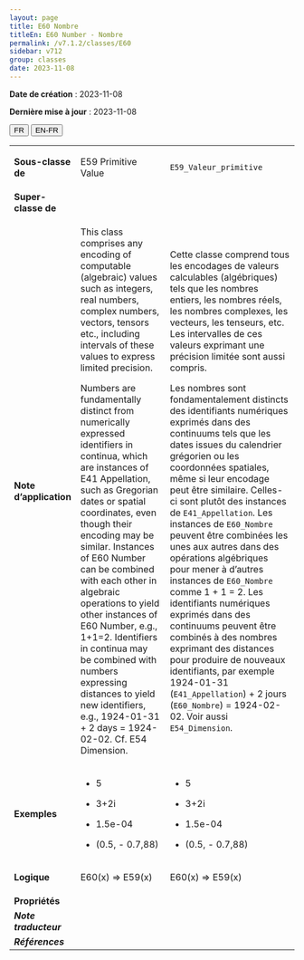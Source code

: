 ```yaml
---
layout: page
title: E60 Nombre
titleEn: E60 Number - Nombre
permalink: /v7.1.2/classes/E60
sidebar: v712
group: classes
date: 2023-11-08
---
```


**Date de création** : 2023-11-08

**Dernière mise à jour** : 2023-11-08

<div class="lang-buttons">
 <button id="fr" class="activate">FR</button>
 <button id="en-fr">EN-FR</button>
</div>

<table>
<tbody>
<tr>
<td><strong>Sous-classe de</strong></td>
<td class="en">
<p>E59 Primitive Value</p>
</td>
<td>
<p><code class="language-plaintext highlighter-rouge">E59_Valeur_primitive</code></p>
</td>
</tr>
<tr>
<td><strong>Super-classe de</strong></td>
<td class="en">
</td>
<td>
</td>
</tr>
<tr>
<td><strong>Note d’application</strong></td>
<td class="en">
<p>This class comprises any encoding of computable (algebraic) values such as integers, real numbers, complex numbers, vectors, tensors etc., including intervals of these values to express limited precision.</p>
<p>Numbers are fundamentally distinct from numerically expressed identifiers in continua, which are instances of E41 Appellation, such as Gregorian dates or spatial coordinates, even though their encoding may be similar. Instances of E60 Number can be combined with each other in algebraic operations to yield other instances of E60 Number, e.g., 1+1=2. Identifiers in continua may be combined with numbers expressing distances to yield new identifiers, e.g., 1924-01-31 + 2 days = 1924-02-02. Cf. E54 Dimension.</p>
</td>
<td>
<p>Cette classe comprend tous les encodages de valeurs calculables (algébriques) tels que les nombres entiers, les nombres réels, les nombres complexes, les vecteurs, les tenseurs, etc. Les intervalles de ces valeurs exprimant une précision limitée sont aussi compris.</p>
<p>Les nombres sont fondamentalement distincts des identifiants numériques exprimés dans des continuums tels que les dates issues du calendrier grégorien ou les coordonnées spatiales, même si leur encodage peut être similaire. Celles-ci sont plutôt des instances de <code class="language-plaintext highlighter-rouge">E41_Appellation</code>. Les instances de <code class="language-plaintext highlighter-rouge">E60_Nombre</code> peuvent être combinées les unes aux autres dans des opérations algébriques pour mener à d’autres instances de <code class="language-plaintext highlighter-rouge">E60_Nombre</code> comme 1 + 1 = 2. Les identifiants numériques exprimés dans des continuums peuvent être combinés à des nombres exprimant des distances pour produire de nouveaux identifiants, par exemple 1924-01-31 (<code class="language-plaintext highlighter-rouge">E41_Appellation</code>) + 2 jours (<code class="language-plaintext highlighter-rouge">E60_Nombre</code>) = 1924-02-02. Voir aussi <code class="language-plaintext highlighter-rouge">E54_Dimension</code>. </p>
</td>
</tr>
<tr>
<td><strong>Exemples</strong></td>
<td class="en">
<ul>
<li><p>5</p>
</li>
<li><p>3+2i</p>
</li>
<li><p>1.5e-04</p>
</li>
<li><p>(0.5, - 0.7,88)</p>
</li>
</ul>
</td>
<td>
<ul>
<li><p>5</p>
</li>
<li><p>3+2i</p>
</li>
<li><p>1.5e-04</p>
</li>
<li><p>(0.5, - 0.7,88)</p>
</li>
</ul>
</td>
</tr>
<tr>
<td><strong>Logique</strong></td>
<td class="en">
<p>E60(x) ⇒ E59(x)</p>
</td>
<td>
<p>E60(x) ⇒ E59(x)</p>
</td>
</tr>
<tr>
<td><strong>Propriétés</strong></td>
<td class="en">
</td>
<td>
</td>
</tr>
<tr>
<td><strong><em>Note traducteur</em></strong></td>
<td colspan="2">
</td>
</tr>
<tr>
<td><strong><em>Références</em></strong></td>
<td colspan="2">
<p><em></em></p>
</td>
</tr>
</tbody>
</table>
